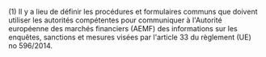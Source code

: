 (1) Il y a lieu de définir les procédures et formulaires communs que doivent utiliser les autorités compétentes pour communiquer à l'Autorité européenne des marchés financiers (AEMF) des informations sur les enquêtes, sanctions et mesures visées par l'article 33 du règlement (UE) no 596/2014.
